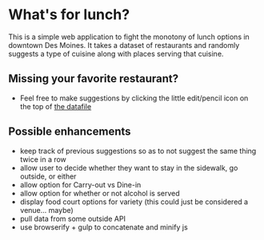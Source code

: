 # What's for lunch?

This is a simple web application to fight the monotony of lunch options in downtown Des Moines. It takes a dataset of restaurants and randomly suggests a type of cuisine along with places serving that cuisine.

## Missing your favorite restaurant?

- Feel free to make suggestions by clicking the little edit/pencil icon on the top of [the datafile](https://github.com/broox/whats-for-lunch/blob/master/data/restaurants.yml)

## Possible enhancements

- keep track of previous suggestions so as to not suggest the same thing twice in a row
- allow user to decide whether they want to stay in the sidewalk, go outside, or either
- allow option for Carry-out vs Dine-in
- allow option for whether or not alcohol is served
- display food court options for variety (this could just be considered a venue... maybe)
- pull data from some outside API
- use browserify + gulp to concatenate and minify js
